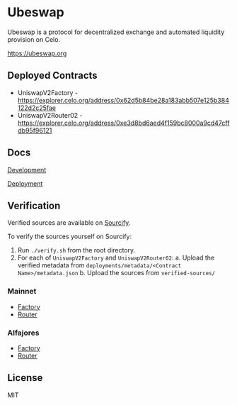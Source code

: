 # Ubeswap

Ubeswap is a protocol for decentralized exchange and automated liquidity provision on Celo.

https://ubeswap.org

## Deployed Contracts

- UniswapV2Factory - https://explorer.celo.org/address/0x62d5b84be28a183abb507e125b384122d2c25fae
- UniswapV2Router02 - https://explorer.celo.org/address/0xe3d8bd6aed4f159bc8000a9cd47cffdb95f96121

## Docs

[Development](docs/DEVELOPMENT.md)

[Deployment](docs/DEPLOYMENT.md)

## Verification

Verified sources are available on [Sourcify](https://sourcify.dev/).

To verify the sources yourself on Sourcify:

1. Run `./verify.sh` from the root directory.
2. For each of `UniswapV2Factory` and `UniswapV2Router02`:
   a. Upload the verified metadata from `deployments/metadata/<Contract Name>/metadata.json`
   b. Upload the sources from `verified-sources/`

### Mainnet

- [Factory](https://repo.sourcify.dev/contracts/full_match/42220/0x62d5b84bE28a183aBB507E125B384122D2C25fAE/)
- [Router](https://repo.sourcify.dev/contracts/full_match/42220/0xE3D8bd6Aed4F159bc8000a9cD47CffDb95F96121/)

### Alfajores

- [Factory](https://repo.sourcify.dev/contracts/full_match/44787/0x62d5b84bE28a183aBB507E125B384122D2C25fAE/)
- [Router](https://repo.sourcify.dev/contracts/full_match/44787/0xE3D8bd6Aed4F159bc8000a9cD47CffDb95F96121/)

## License

MIT
